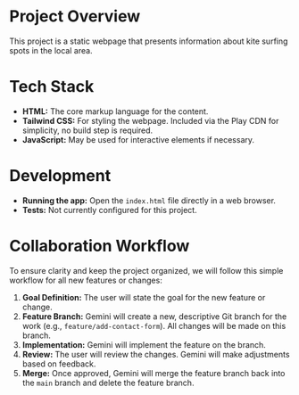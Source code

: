 # Project Overview

This project is a static webpage that presents information about kite surfing spots in the local area.

# Tech Stack

- **HTML:** The core markup language for the content.
- **Tailwind CSS:** For styling the webpage. Included via the Play CDN for simplicity, no build step is required.
- **JavaScript:** May be used for interactive elements if necessary.

# Development

- **Running the app:** Open the `index.html` file directly in a web browser.
- **Tests:** Not currently configured for this project.

# Collaboration Workflow

To ensure clarity and keep the project organized, we will follow this simple workflow for all new features or changes:

1.  **Goal Definition:** The user will state the goal for the new feature or change.
2.  **Feature Branch:** Gemini will create a new, descriptive Git branch for the work (e.g., `feature/add-contact-form`). All changes will be made on this branch.
3.  **Implementation:** Gemini will implement the feature on the branch.
4.  **Review:** The user will review the changes. Gemini will make adjustments based on feedback.
5.  **Merge:** Once approved, Gemini will merge the feature branch back into the `main` branch and delete the feature branch.